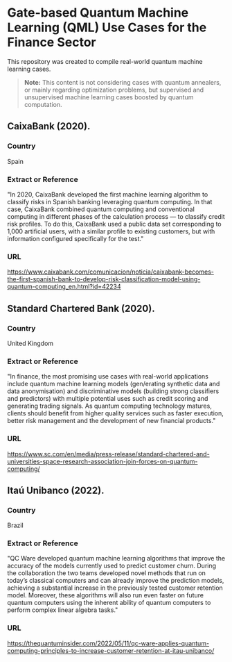 # Gate-based Quantum Machine Learning (QML) Use Cases for the Finance Sector

This repository was created to compile real-world quantum machine learning cases. 

> **Note:** This content is not considering cases with quantum annealers, or mainly regarding optimization problems, but supervised and unsupervised machine learning cases boosted by quantum computation.

## CaixaBank (2020). 

### Country

Spain

### Extract or Reference

"In 2020, CaixaBank developed the first machine learning algorithm to classify risks in Spanish banking leveraging quantum computing. In that case, CaixaBank combined quantum computing and conventional computing in different phases of the calculation process — to classify credit risk profiles. To do this, CaixaBank used a public data set corresponding to 1,000 artificial users, with a similar profile to existing customers, but with information configured specifically for the test." 

### URL 

https://www.caixabank.com/comunicacion/noticia/caixabank-becomes-the-first-spanish-bank-to-develop-risk-classification-model-using-quantum-computing_en.html?id=42234

## Standard Chartered Bank (2020). 

### Country

United Kingdom

### Extract or Reference

"In finance, the most promising use cases with real-world applications include quantum machine learning models (gen/erating synthetic data and data anonymisation) and discriminative models (building strong classifiers and predictors) with multiple potential uses such as credit scoring and generating trading signals. As quantum computing technology matures, clients should benefit from higher quality services such as faster execution, better risk management and the development of new financial products." 

### URL 

https://www.sc.com/en/media/press-release/standard-chartered-and-universities-space-research-association-join-forces-on-quantum-computing/

## Itaú Unibanco (2022). 

### Country

Brazil

### Extract or Reference

"QC Ware developed quantum machine learning algorithms that improve the accuracy of the models currently used to predict customer churn. During the collaboration the two teams developed novel methods that run on today’s classical computers and can already improve the prediction models, achieving a substantial increase in the previously tested customer retention model. Moreover, these algorithms will also run even faster on future quantum computers using the inherent ability of quantum computers to perform complex linear algebra tasks." 

### URL 

https://thequantuminsider.com/2022/05/11/qc-ware-applies-quantum-computing-principles-to-increase-customer-retention-at-itau-unibanco/
